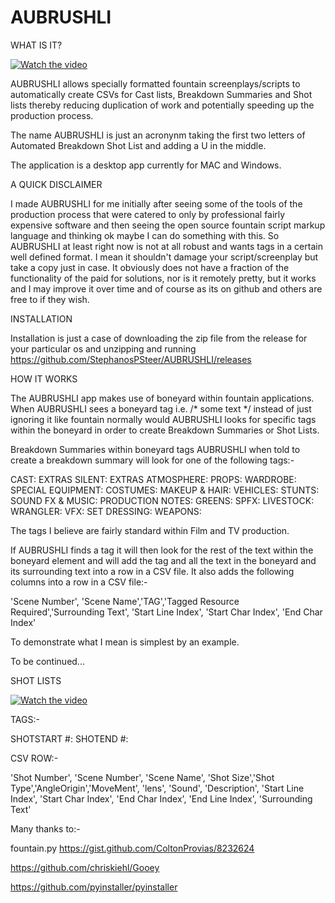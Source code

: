 # AUBRUSHLI

WHAT IS IT?

[![Watch the video](https://img.youtube.com/vi/iqfSt_0BC3E/maxresdefault.jpg)](https://www.youtube.com/watch?v=iqfSt_0BC3E)

AUBRUSHLI allows specially formatted fountain screenplays/scripts to automatically create CSVs for Cast lists, Breakdown Summaries and Shot lists thereby reducing duplication of work and potentially speeding up the production process. 

The name AUBRUSHLI is just an acronynm taking the first two letters of Automated Breakdown Shot List and adding a U in the middle. 

The application is a desktop app currently for MAC and Windows. 

A QUICK DISCLAIMER

I made AUBRUSHLI for me initially after seeing some of the tools of the production process that were catered to only by professional fairly expensive software and then seeing the open source fountain script markup language and thinking ok maybe I can do something with this. So AUBRUSHLI at least right now is not at all robust and wants tags in a certain well defined format. I mean it shouldn't damage your script/screenplay but take a copy just in case. It obviously does not have a fraction of the functionality of the paid for solutions, nor is it remotely pretty, but it works and I may improve it over time and of course as its on github and others are free to if they wish. 

INSTALLATION

Installation is just a case of downloading the zip file from the release for your particular os and unzipping and running https://github.com/StephanosPSteer/AUBRUSHLI/releases

HOW IT WORKS

The AUBRUSHLI app makes use of boneyard within fountain applications. When AUBRUSHLI sees a boneyard tag i.e. /* some text */ instead of just ignoring it like fountain normally would AUBRUSHLI looks for specific tags within the boneyard in order to create Breakdown Summaries or Shot Lists.  

Breakdown Summaries
within boneyard tags AUBRUSHLI when told to create a breakdown summary will look for one of the following tags:-

CAST:
EXTRAS SILENT: 
EXTRAS ATMOSPHERE: 
PROPS: 
WARDROBE:
SPECIAL EQUIPMENT:
COSTUMES:
MAKEUP & HAIR:
VEHICLES:
STUNTS: 
SOUND FX & MUSIC:
PRODUCTION NOTES:
GREENS:
SPFX:
LIVESTOCK:
WRANGLER:
VFX: 
SET DRESSING:
WEAPONS:

The tags I believe are fairly standard within Film and TV production. 

If AUBRUSHLI finds a tag it will then look for the rest of the text within the boneyard element and will add the tag and all the text in the boneyard and its surrounding text into a row in a CSV file. It also adds the following columns into a row in a CSV file:-

'Scene Number',  'Scene Name','TAG','Tagged Resource Required','Surrounding Text', 'Start Line Index', 'Start Char Index', 'End Char Index'

To demonstrate what I mean is simplest by an example. 

To be continued...

SHOT LISTS

[![Watch the video](https://img.youtube.com/vi/Suh_3SY9-ZY/maxresdefault.jpg)](https://www.youtube.com/watch?v=Suh_3SY9-ZY)

TAGS:-

SHOTSTART #: 
SHOTEND #:
    
CSV ROW:-    
        
'Shot Number', 'Scene Number', 'Scene Name',  'Shot Size','Shot Type','AngleOrigin','MoveMent', 'lens', 'Sound', 'Description', 'Start Line Index', 'Start Char Index', 'End Char Index', 'End Line Index', 'Surrounding Text'



Many thanks to:-

fountain.py https://gist.github.com/ColtonProvias/8232624

https://github.com/chriskiehl/Gooey

https://github.com/pyinstaller/pyinstaller
